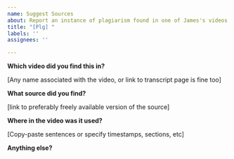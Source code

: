 ```yaml
---
name: Suggest Sources
about: Report an instance of plagiarism found in one of James's videos
title: "[Plg] "
labels: ''
assignees: ''

---
```

**Which video did you find this in?**

[Any name associated with the video, or link to transcript page is fine too]

**What source did you find?**

[link to preferably freely available version of the source]

**Where in the video was it used?**

[Copy-paste sentences or specify timestamps, sections, etc]

**Anything else?**


